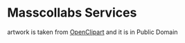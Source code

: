 # Masscollabs Services

artwork is taken from [OpenClipart](https://openclipart.org/) and it is in Public Domain
